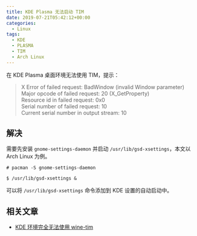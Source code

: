 ```yaml
---
title: KDE Plasma 无法启动 TIM
date: 2019-07-21T05:42:12+00:00
categories:
  - Linux
tags:
  - KDE
  - PLASMA
  - TIM
  - Arch Linux
---
```


在 KDE Plasma 桌面环境无法使用 TIM，提示：

> X Error of failed request: BadWindow (invalid Window parameter)  
> Major opcode of failed request: 20 (X_GetProperty)  
> Resource id in failed request: 0x0  
> Serial number of failed request: 10  
> Current serial number in output stream: 10

<!--more-->

## 解决

需要先安装 `gnome-settings-daemon` 并启动 `/usr/lib/gsd-xsettings`，本文以 Arch Linux 为例。

```shell
# pacman -S gnome-settings-daemon
    
$ /usr/lib/gsd-xsettings &
```

可以将 `/usr/lib/gsd-xsettings` 命令添加到 KDE 设置的自动启动中。

## 相关文章

  * [KDE 环境完全无法使用 wine-tim][1]

 [1]: https://github.com/wszqkzqk/deepin-wine-ubuntu/issues/12

